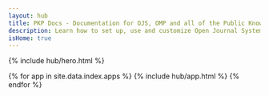 ```yaml
---
layout: hub
title: PKP Docs - Documentation for OJS, OMP and all of the Public Knowledge Project's software
description: Learn how to set up, use and customize Open Journal Systems and all of the Public Knowledge Project's software. Includes help for Open Monograph Press (OMP), Open Typesetting Stack (OTS), Open Conference Systems (OCS), and more.
isHome: true
---
```


{% include hub/hero.html %}

{% for app in site.data.index.apps %}
{% include hub/app.html %}
{% endfor %}
